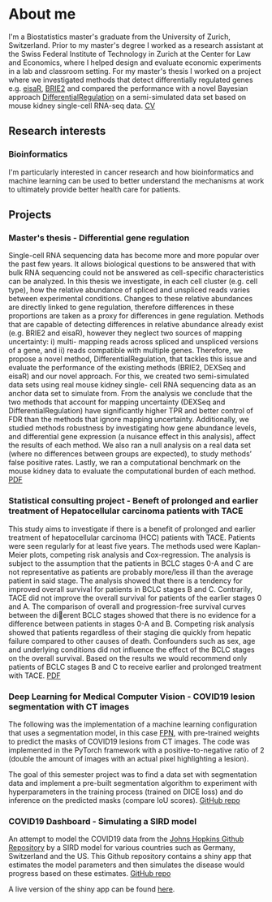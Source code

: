 # About me
I'm a Biostatistics master's graduate from the University of Zurich, Switzerland. Prior to my master's degree I worked as a research assistant at the Swiss Federal Institute of Technology in Zurich at the Center for Law and Economics, where I helped design and evaluate economic experiments in a lab and classroom setting. For my master's thesis I worked on a project where we investigated methods that detect differentially regulated genes e.g. [eisaR](https://bioconductor.org/packages/release/bioc/html/eisaR.html), [BRIE2](https://brie.readthedocs.io/en/latest/) and compared the performance with a novel Bayesian approach [DifferentialRegulation](http://www.bioconductor.org/packages/release/bioc/html/DifferentialRegulation.html) on a semi-simulated data set based on mouse kidney single-cell RNA-seq data. [CV](/assets/files/resume.pdf)

## Research interests
### Bioinformatics
I'm particularly interested in cancer research and how bioinformatics and machine learning can be used to better understand the mechanisms at work to ultimately provide better health care for patients.

## Projects
### Master's thesis - Differential gene regulation
Single-cell RNA sequencing data has become more and more popular over the past few years.
It allows biological questions to be answered that with bulk RNA sequencing could not be
answered as cell-specific characteristics can be analyzed. In this thesis we investigate, in each
cell cluster (e.g. cell type), how the relative abundance of spliced and unspliced reads varies
between experimental conditions. Changes to these relative abundances are directly linked to
gene regulation, therefore differences in these proportions are taken as a proxy for differences in
gene regulation. Methods that are capable of detecting differences in relative abundance already
exist (e.g. BRIE2 and eisaR), however they neglect two sources of mapping uncertainty: i) multi-
mapping reads across spliced and unspliced versions of a gene, and ii) reads compatible with
multiple genes. Therefore, we propose a novel method, DifferentialRegulation, that tackles this
issue and evaluate the performance of the existing methods (BRIE2, DEXSeq and eisaR) and our
novel approach. For this, we created two semi-simulated data sets using real mouse kidney single-
cell RNA sequencing data as an anchor data set to simulate from. From the analysis we conclude
that the two methods that account for mapping uncertainty (DEXSeq and DifferentialRegulation)
have significantly higher TPR and better control of FDR than the methods that ignore mapping
uncertainty. Additionally, we studied methods robustness by investigating how gene abundance
levels, and differential gene expression (a nuisance effect in this analysis), affect the results of
each method. We also ran a null analysis on a real data set (where no differences between groups
are expected), to study methods’ false positive rates. Lastly, we ran a computational benchmark
on the mouse kidney data to evaluate the computational burden of each method. [PDF](/assets/files/masters_thesis.pdf)

### Statistical consulting project - Beneft of prolonged and earlier treatment of Hepatocellular carcinoma patients with TACE
This study aims to investigate if there is a benefit of prolonged and earlier treatment of hepatocellular
carcinoma (HCC) patients with TACE. Patients were seen regularly for at least five years. The methods
used were Kaplan-Meier plots, competing risk analysis and Cox-regression. The analysis is subject to
the assumption that the patients in BCLC stages 0-A and C are not representative as patients are
probably more/less ill than the average patient in said stage. The analysis showed that there is
a tendency for improved overall survival for patients in BCLC stages B and C. Contrarily, TACE
did not improve the overall survival for patients of the earlier stages 0 and A. The comparison of
overall and progression-free survival curves between the dierent BCLC stages showed that there is no
evidence for a difference between patients in stages 0-A and B. Competing risk analysis showed that
patients regardless of their staging die quickly from hepatic failure compared to other causes of death.
Confounders such as sex, age and underlying conditions did not influence the effect of the BCLC stages
on the overall survival. Based on the results we would recommend only patients of BCLC stages B
and C to receive earlier and prolonged treatment with TACE. [PDF](/assets/files/report_STA490_meili.pdf)

### Deep Learning for Medical Computer Vision - COVID19 lesion segmentation with CT images
The following was the implementation of a machine learning configuration that uses a segmentation model, in this case [FPN](https://segmentation-modelspytorch.readthedocs.io/en/latest/docs/api.html#fpn), with pre-trained weights to predict the masks of COVID19 lesions from CT images. The code was implemented in the PyTorch framework with a positive-to-negative ratio of 2 (double the amount of images with an actual pixel highlighting a lesion). 

The goal of this semester project was to find a data set with segmentation data and implement a pre-built segmentation algorithm to experiment with hyperparameters in the training process (trained on DICE loss) and do inference on the predicted masks (compare IoU scores). [GitHub repo](https://github.com/joelmeili/COVIDPrediction)

### COVID19 Dashboard - Simulating a SIRD model
An attempt to model the COVID19 data from the [Johns Hopkins Github Repository](https://github.com/CSSEGISandData) by a SIRD model for various countries such as Germany, Switzerland and the US. This Github repository contains a shiny app that estimates the model parameters and then simulates the disease would progress based on these estimates. [GitHub repo](https://github.com/joelmeili/COVID19)

A live version of the shiny app can be found [here](https://joelmeili.shinyapps.io/COVID19_Dashboard).
